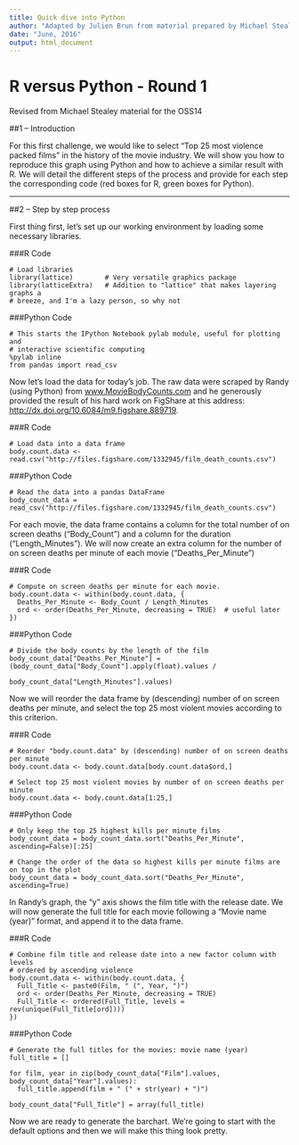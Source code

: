 ```yaml
---
title: Quick dive into Python
author: "Adapted by Julien Brun from material prepared by Michael Stealey material for the OSS14"
date: "June, 2016"
output: html_document
---
```


# R versus Python - Round 1

Revised from Michael Stealey material for the OSS14

##1 – Introduction

For this first challenge, we would like to select “Top 25 most violence packed films” in the history of the movie industry. We will show you how to reproduce this graph using Python and how to achieve a similar result with R. We will detail the different steps of the process and provide for each step the corresponding code (red boxes for R, green boxes for Python).

---

##2 – Step by step process

First thing first, let’s set up our working environment by loading some necessary libraries.

###R Code
```
# Load libraries
library(lattice)        # Very versatile graphics package
library(latticeExtra)   # Addition to "lattice" that makes layering graphs a 
# breeze, and I'm a lazy person, so why not
```

###Python Code
```                        
# This starts the IPython Notebook pylab module, useful for plotting and
# interactive scientific computing
%pylab inline
from pandas import read_csv
```

Now let’s load the data for today’s job. The raw data were scraped by Randy (using Python) from www.MovieBodyCounts.com and he generously provided the result of his hard work on FigShare at this address: http://dx.doi.org/10.6084/m9.figshare.889719.

###R Code
```
# Load data into a data frame
body.count.data <- read.csv("http://files.figshare.com/1332945/film_death_counts.csv")
```

###Python Code
```    
# Read the data into a pandas DataFrame
body_count_data = read_csv("http://files.figshare.com/1332945/film_death_counts.csv")
```

For each movie, the data frame contains a column for the total number of on screen deaths (“Body_Count”) and a column for the duration (“Length_Minutes”). We will now create an extra column for the number of on screen deaths per minute of each movie (“Deaths_Per_Minute”)

###R Code
```
# Compute on screen deaths per minute for each movie. 
body.count.data <- within(body.count.data, { 
  Deaths_Per_Minute <- Body_Count / Length_Minutes
  ord <- order(Deaths_Per_Minute, decreasing = TRUE)  # useful later
})
```

###Python Code
```
# Divide the body counts by the length of the film
body_count_data["Deaths_Per_Minute"] = (body_count_data["Body_Count"].apply(float).values /
                                          body_count_data["Length_Minutes"].values)
```

Now we will reorder the data frame by (descending) number of on screen deaths per minute, and select the top 25 most violent movies according to this criterion.

###R Code
```
# Reorder "body.count.data" by (descending) number of on screen deaths per minute
body.count.data <- body.count.data[body.count.data$ord,]

# Select top 25 most violent movies by number of on screen deaths per minute
body.count.data <- body.count.data[1:25,]
```

###Python Code
```
# Only keep the top 25 highest kills per minute films
body_count_data = body_count_data.sort("Deaths_Per_Minute", ascending=False)[:25]

# Change the order of the data so highest kills per minute films are on top in the plot
body_count_data = body_count_data.sort("Deaths_Per_Minute", ascending=True)
```

In Randy’s graph, the “y” axis shows the film title with the release date. We will now generate the full title for each movie following a “Movie name (year)” format, and append it to the data frame.

###R Code
```
# Combine film title and release date into a new factor column with levels
# ordered by ascending violence
body.count.data <- within(body.count.data, {
  Full_Title <- paste0(Film, " (", Year, ")")
  ord <- order(Deaths_Per_Minute, decreasing = TRUE)
  Full_Title <- ordered(Full_Title, levels = rev(unique(Full_Title[ord])))
})
```

###Python Code
```
# Generate the full titles for the movies: movie name (year)
full_title = []

for film, year in zip(body_count_data["Film"].values, body_count_data["Year"].values):
  full_title.append(film + " (" + str(year) + ")")

body_count_data["Full_Title"] = array(full_title)
```

Now we are ready to generate the barchart. We’re going to start with the default options and then we will make this thing look pretty.
